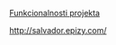 [Funkcionalnosti projekta](https://github.com/rnevena/Salvador/blob/main/dokumentacija.pdf)

http://salvador.epizy.com/
